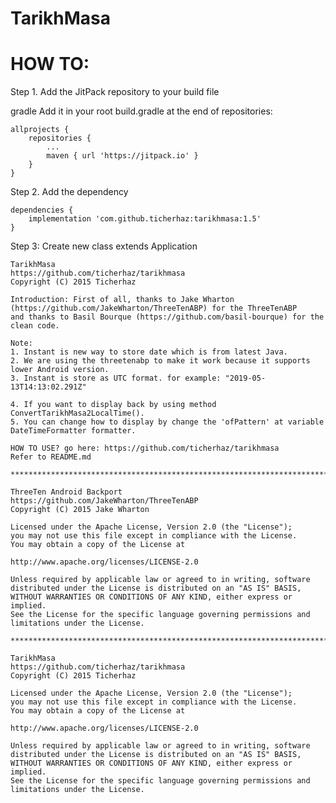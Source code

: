 <h1>TarikhMasa</h1>

# HOW TO:

Step 1. Add the JitPack repository to your build file

gradle
Add it in your root build.gradle at the end of repositories:

	allprojects {
		repositories {
			...
			maven { url 'https://jitpack.io' }
		}
	}

Step 2. Add the dependency

	dependencies {
		implementation 'com.github.ticherhaz:tarikhmasa:1.5'
	}

Step 3: Create new class extends Application




    TarikhMasa
    https://github.com/ticherhaz/tarikhmasa
    Copyright (C) 2015 Ticherhaz

    Introduction: First of all, thanks to Jake Wharton (https://github.com/JakeWharton/ThreeTenABP) for the ThreeTenABP
    and thanks to Basil Bourque (https://github.com/basil-bourque) for the clean code.

    Note:
    1. Instant is new way to store date which is from latest Java.
    2. We are using the threetenabp to make it work because it supports lower Android version.
    3. Instant is store as UTC format. for example: "2019-05-13T14:13:02.291Z"

    4. If you want to display back by using method ConvertTarikhMasa2LocalTime().
    5. You can change how to display by change the 'ofPattern' at variable DateTimeFormatter formatter.

    HOW TO USE? go here: https://github.com/ticherhaz/tarikhmasa
    Refer to README.md

    ************************************************************************

    ThreeTen Android Backport
    https://github.com/JakeWharton/ThreeTenABP
    Copyright (C) 2015 Jake Wharton

    Licensed under the Apache License, Version 2.0 (the "License");
    you may not use this file except in compliance with the License.
    You may obtain a copy of the License at

    http://www.apache.org/licenses/LICENSE-2.0

    Unless required by applicable law or agreed to in writing, software
    distributed under the License is distributed on an "AS IS" BASIS,
    WITHOUT WARRANTIES OR CONDITIONS OF ANY KIND, either express or implied.
    See the License for the specific language governing permissions and
    limitations under the License.

    ************************************************************************

    TarikhMasa
    https://github.com/ticherhaz/tarikhmasa
    Copyright (C) 2015 Ticherhaz

    Licensed under the Apache License, Version 2.0 (the "License");
    you may not use this file except in compliance with the License.
    You may obtain a copy of the License at

    http://www.apache.org/licenses/LICENSE-2.0

    Unless required by applicable law or agreed to in writing, software
    distributed under the License is distributed on an "AS IS" BASIS,
    WITHOUT WARRANTIES OR CONDITIONS OF ANY KIND, either express or implied.
    See the License for the specific language governing permissions and
    limitations under the License.
